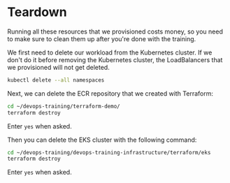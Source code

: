# Teardown

Running all these resources that we provisioned costs money, so you need to make sure to clean them up after you're done with the training.

We first need to delete our workload from the Kubernetes cluster. If we don't do it before removing the Kubernetes cluster, the LoadBalancers that we provisioned will not get deleted.

```bash
kubectl delete --all namespaces
```

Next, we can delete the ECR repository that we created with Terraform:

```bash
cd ~/devops-training/terraform-demo/
terraform destroy
```

Enter `yes` when asked.

Then you can delete the EKS cluster with the following command:

```bash
cd ~/devops-training/devops-training-infrastructure/terraform/eks
terraform destroy
```

Enter `yes` when asked.
